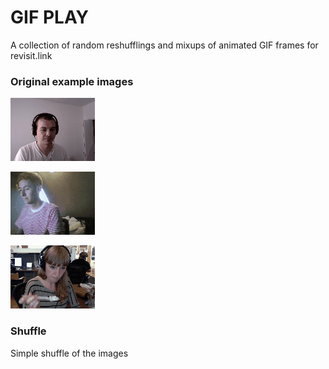 # GIF PLAY

A collection of random reshufflings and mixups of animated GIF frames for revisit.link


### Original example images

![Caleb / original](examples/caleb.gif)

![Ryan / original](gifs/ryan.gif)

![Laura / original](examples/lb-sharing.gif)

### Shuffle

Simple shuffle of the images
